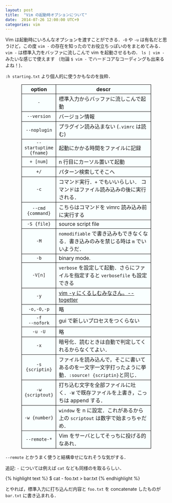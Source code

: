 ```yaml
---
layout: post
title:  "Vim の起動時オプションについて"
date:  2014-07-26 12:00:00 UTC+9
categories: vim
---
```


Vim は起動時にいろんなオプションを渡すことができる．`-O` や `-u` は有名だと思うけど，この度 `vim -` の存在を知ったのでお役立ちっぽいのをまとめてみる．
`vim -` は標準入力をバッファに流しこんで vim を起動させるもの． `ls | vim -` みたいな感じで使えます （勿論 `$ vim -` でハードコアなコーディングも出来るよね！)．

`:h starting.txt` より個人的に使うかもなのを抜粋．

<style>
  table{
    width:80%;
    margin-left: auto;
    margin-right: auto;
    border-collapse: collapse;
    background-color:#f9ffff;
  }
  th,td,tr{
    border:1px solid black;
    padding-left:0.5em;
    padding-right:0.5em;
  }
  table .option { width:20%; text-align:center;}
  th {
    text-align:center;
  }
  tr {
    display:table-row;
  }
</style>

<table>
  <tr>
    <th class="option">option</td>
    <th class="desc">descr</td>
  </tr>
  <tr>
    <td class="option"><code>-</code></td>
    <td class="desc"> 標準入力からバッファに流しこんで起動</td>
  </tr>
  <tr>
    <td class="option"><code>--version</code></td>
    <td class="desc">バージョン情報</td>
  </tr>
  <tr>
    <td class="option"><code>--noplugin</code></td>
    <td class="desc">プラグイン読み込まない (<code>.vimrc</code> は読む)</td>
  </tr>
  <tr>
    <td class="option"><code>--startuptime {fname}</code></td>
    <td class="desc">起動にかかる時間をファイルに記録</td>
  </tr>
  <tr>
    <td class="option"><code>+ [num]</code></td>
    <td class="desc"> n 行目にカーソル置いて起動</td>
  </tr>
  <tr>
    <td class="option"><code>+/</code></td>
    <td class="desc">パターン検索してそこへ</td>
  </tr>
  <tr>
    <td class="option"><code>-c</code></td>
    <td class="desc">コマンド実行．<code>+</code> でもいいらしい．
    コマンドはファイル読み込みの後に実行される．</td>
  </tr>
  <tr>
    <td class="option"><code>--cmd {command}</code></td>
    <td class="desc">こちらはコマンドを vimrc 読み込み前に実行する</td>
  </tr>
  <tr>
    <td class="option"><code>-S {file}</code></td>
    <td class="desc">source script file</td>
  </tr>
  <tr>
    <td class="option"><code>-M</code></td>
    <td class="desc"><code>nomodifiable</code> で書き込みもできなくなる．書き込みのみを禁じる時は <code>m</code> でいいようだ．</td>
  </tr>
  <tr>
    <td class="option"><code>-b</code></td>
    <td class="desc">binary mode.</td>
  </tr>
  <tr>
    <td class="option"><code>-V[n]</code></td>
    <td class="desc"><code>verbose</code> を設定して起動．さらにファイルを指定すると <code>verbosefile</code> も設定できる</td>
  </tr>
  <tr>
    <td class="option"><code>-y</code></td>
    <td class="desc"><a href=”http://togetter.com/li/572461”>vim -y にくるしむみなさん。-- togetter</a></td>
  </tr>
  <tr>
    <td class="option"><code>-o,-O,-p</code></td>
    <td class="desc">略</td>
  </tr>
  <tr>
    <td class="option"><code>-f</code><br /><code>--nofork</code></td>
    <td class="desc">gui で新しいプロセスをつくらない</td>
  </tr>
  <tr>
    <td class="option"><code>-u -U</code></td>
    <td class="desc">略</td>
  </tr>
  <tr>
    <td class="option"><code>-x</code></td>
    <td class="desc">暗号化．読むときは自動で判定してくれるからなくてよい．</td>
  </tr>
  <tr>
    <td class="option"><code>-s {scriptin}</code></td>
    <td class="desc">ファイルを読み込んで，そこに書いてあるのを一文字一文字打ったように挙動．<code>:source! {scriptin}</code>と同じ．</td>
  </tr>
  <tr>
    <td class="option"><code>-w {scriptout}</code></td>
    <td class="desc">打ち込む文字を全部ファイルに吐く．<code>-W</code> で既存ファイルを上書き，こっちは append する．</td>
  </tr>
  <tr>
    <td class="option"><code>-w {number}</code></td>
    <td class="desc"><code>window</code> を n に設定．これがあるから上の <code>scriptout</code> は数字で始まっちゃだめ．</td>
  </tr>
  <tr>
    <td class="option"><code>--remote-*</code></td>
    <td class="desc">Vim をサーバとしてそっちに投げる的なあれ．</td>
  </tr>
</table>

`--remote` とかうまく使うと結構幸せになれそうな気がする．

追記: `-` については例えば `cat` なども同様のを取るらしい．

{% highlight text %}
$ cat - foo.txt > bar.txt
{% endhighlight %}

とやれば，標準入力に打ち込んだ内容と `foo.txt` を concatenate したものが `bar.txt` に書き込まれる．
